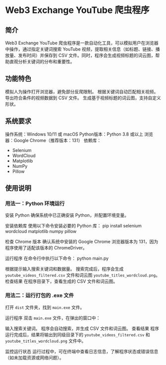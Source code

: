 # Web3 Exchange YouTube 爬虫程序

## 简介
Web3 Exchange YouTube 爬虫程序是一款自动化工具，可以模拟用户在浏览器中操作，通过指定关键词搜索 YouTube 视频，提取相关信息（如标题、链接、播放量、发布时间）并保存到 CSV 文件。同时，程序会生成视频标题的词云图，帮助直观分析关键词的分布和重要性。

## 功能特色
模拟人为操作打开浏览器，避免部分反爬限制。
根据关键词自动匹配相关视频。
导出符合条件的视频数据到 CSV 文件。
生成基于视频标题的词云图，支持自定义形状。

## 系统要求
操作系统：Windows 10/11 或 macOS
Python版本：Python 3.8 或以上
浏览器：Google Chrome（推荐版本：131）
依赖库：
  * Selenium
  * WordCloud
  * Matplotlib
  * NumPy
  * Pillow

## 使用说明
### 用法一：Python 环境运行
安装 Python
确保系统中已正确安装 Python，并配置环境变量。

安装依赖库
使用以下命令安装必要的 Python 库：
pip install selenium wordcloud matplotlib numpy pillow

检查 Chrome 版本
确认系统中安装的 Google Chrome 浏览器版本为 131，因为程序使用了适配该版本的 ChromeDriver。

运行程序
在命令行中执行以下命令：
python main.py

根据提示输入搜索关键词和数据量。
搜索完成后，程序会生成 `youtube_videos_filtered.csv` 文件和词云图 `youtube_titles_wordcloud.png`。
检查结果
在程序目录下，查看生成的 CSV 文件和词云图。

### 用法二：运行打包的 .exe 文件

打开 `dist` 文件夹，找到 `main.exe` 文件。

运行程序
双击 `main.exe` 文件，在弹出的窗口中：

输入搜索关键词。
程序会自动搜索，并生成 CSV 文件和词云图。
查看结果
程序运行完成后，结果将输出到同级目录下的 `youtube_videos_filtered.csv` 和 `youtube_titles_wordcloud.png` 文件中。

监控运行状态
运行过程中，可在终端中查看日志信息，了解程序状态或错误信息（如未加载资源或网络问题）。
